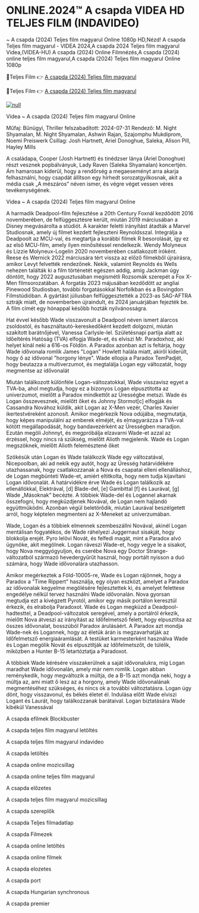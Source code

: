 # ONLINE.2024™ A csapda VIDEA HD TELJES FILM (INDAVIDEO)

~ A csapda (2024) Teljes film magyarul Online 1080p HD,Nézd! A csapda Teljes film magyarul - VIDEA 2024,A csapda 2024 Teljes film magyarul Videa,(VIDEA-HU) A csapda (2024) Online Filmnézés,A csapda (2024) online teljes film magyarul,A csapda (2024) Teljes film magyarul Online 1080p

🔴Teljes Film 👉 [A csapda (2024) Teljes film magyarul](https://t.co/hamxnPxFWa)

🔴Teljes Film 👉 [A csapda (2024) Teljes film magyarul](https://t.co/hamxnPxFWa)



[![null](https://image.tmdb.org/t/p/w300/mWV2fNBkSTW67dIotVTXDYZhNBj.jpg?resize=300,450)](https://t.co/hamxnPxFWa)



Videa ~ A csapda (2024) Teljes film magyarul Online

Műfaj:
Bűnügyi, Thriller
felszabadított:
2024-07-31
Rendező:
M. Night Shyamalan, M. Night Shyamalan, Ashwin Rajan, Szajomphu Mukdiprom, Noemi Preiswerk
Csillag:
Josh Hartnett, Ariel Donoghue, Saleka, Alison Pill, Hayley Mills

A családapa, Cooper (Josh Hartnett) és tinédzser lánya (Ariel Donoghue) részt vesznek popbálványuk, Lady Raven (Saleka Shyamalan) koncertjén. Ám hamarosan kiderül, hogy a rendőrség a megaeseményt arra akarja felhasználni, hogy csapdát állítson egy hírhedt sorozatgyilkosnak, akit a média csak „A mészáros” néven ismer, és végre véget vessen véres tevékenységének.


Videa ~ A csapda (2024) Teljes film magyarul Online

A harmadik Deadpool-film fejlesztése a 20th Century Foxnál kezdődött 2016 novemberében, de felfüggesztésre került, miután 2019 márciusában a Disney megvásárolta a stúdiót. A karakter feletti irányítást átadták a Marvel Studiosnak, amely új filmet kezdett fejleszteni Reynoldsszal. Integrálja a Deadpoolt az MCU-val, és megtartja a korábbi filmek R besorolását, így ez az első MCU-film, amely ilyen minősítéssel rendelkezik. Wendy Molyneux és Lizzie Molyneux-Logelin 2020 novemberében csatlakozott íróként. Reese és Wernick 2022 márciusára tért vissza az előző filmekből újraírásra, amikor Levyt felvették rendezőnek. Nekik, valamint Reynolds és Wells nehezen találták ki a film történetét egészen addig, amíg Jackman úgy döntött, hogy 2022 augusztusában megismétli Rozsomák szerepét a Fox X-Men filmsorozatában. A forgatás 2023 májusában kezdődött az angliai Pinewood Studiosban, további forgatásokkal Norfolkban és a Bovingdon Filmstúdióban. A gyártást júliusban felfüggesztették a 2023-as SAG-AFTRA sztrájk miatt, de novemberben újraindult, és 2024 januárjában fejezték be. A film címét egy hónappal később hozták nyilvánosságra.

Hat évvel később Wade visszavonult a Deadpool néven ismert álarcos zsoldostól, és használtautó-kereskedőként kezdett dolgozni, miután szakított barátnőjével, Vanessa Carlysle-lel. Születésnapi partija alatt az Időeltérés Hatóság (TVA) elfogja Wade-et, és elviszi Mr. Paradoxhoz, aki helyet kínál neki a 616-os Földön. A Paradox azonban azt is feltárja, hogy Wade idővonala romlik James "Logan" Howlett halála miatt, akiről kiderült, hogy ő az idővonal "horgony lénye". Wade ellopja a Paradox TemPadjét, hogy beutazza a multiverzumot, és megtalálja Logan egy változatát, hogy megmentse az idővonalát

Miután találkozott különféle Logan-változatokkal, Wade visszavisz egyet a TVA-ba, ahol megtudja, hogy ez a bizonyos Logan elpusztította az univerzumot, mielőtt a Paradox mindkettőt az Ürességbe metszi. Wade és Logan összevesznek, mielőtt őket és Johnny Stormot[c] elfogják és Cassandra Novához küldik, akit Logan az X-Men vezér, Charles Xavier ikertestvéreként azonosít. Amikor megérkezik Nova odújába, megmutatja, hogy képes manipulálni az emberek elméjét, és elmagyarázza a TVA-val kötött megállapodását, hogy bandavezérként az Ürességben maradjon. Ezután megöli Johnnyt, és megpróbálja elzavarni Wade-et azzal az érzéssel, hogy nincs rá szükség, mielőtt Alioth megjelenik. Wade és Logan megszöknek, mielőtt Alioth felemésztené őket

Szökésük után Logan és Wade találkozik Wade egy változatával, Nicepoolban, aki ad nekik egy autót, hogy az Üresség határvidékére utazhassanak, hogy csatlakozzanak a Nova és csapatai elleni ellenálláshoz, de Logan megbünteti Wade-et, amiért eltitkolta, hogy nem tudja kijavítani Logan idővonalát. A határvidékre érve Wade és Logan találkozik az ellenállókkal, Elektrával, [d] Blade-del, [e] Gambittal [f] és Laurával, [g] Wade „Másoknak” becézte. A többiek Wade-del és Logannel akarnak összefogni, hogy megküzdjenek Novával, de Logan nem hajlandó együttműködni. Azonban végül beletörődik, miután Laurával beszélgetett arról, hogy képtelen megmenteni az X-Meneket az univerzumában.

Wade, Logan és a többiek elmennek szembeszállni Novával, akinél Logan mentálisan fogyatékos, de Wade ráhelyezi Juggernaut sisakját, hogy blokkolja erejét. Pyro lelövi Novát, és felfedi magát, mint a Paradox alvó ügynöke, akit megölnek. Logan ráveszi Wade-et, hogy vegye le a sisakot, hogy Nova meggyógyuljon, és cserébe Nova egy Doctor Strange-változatból származó hevedergyűrűt használ, hogy portált nyisson a duó számára, hogy Wade idővonalára utazhasson.

Amikor megérkeztek a Föld-10005-re, Wade és Logan rájönnek, hogy a Paradox a "Time Rippert" használja, egy olyan eszközt, amelyet a Paradox az idővonalak kegyelme megölésére fejlesztettek ki, és amelyet felettese engedélye nélkül tervez használni Wade idővonalán. Nova gyorsan megtudja ezt a kivégzett Pyrotól, amikor egy másik portálon keresztül érkezik, és elrabolja Paradoxot. Wade és Logan megküzd a Deadpool-hadtesttel, a Deadpool-változatok seregével, amely a portálról érkezik, mielőtt Nova átveszi az irányítást az Időfelmetsző felett, hogy elpusztítsa az összes idővonalat, bosszúból Paradox árulásáért. A Paradox azt mondja Wade-nek és Logannek, hogy az életük árán is megzavarhatják az Időfelmetsző energiaáramlását. A testüket karmesterként használva Wade és Logan megölik Novát és elpusztítják az Időfelmetszőt, de túlélik, miközben a Hunter B-15 letartóztatja a Paradoxot.

A többiek Wade kérésére visszakerülnek a saját idővonalukra, míg Logan maradhat Wade idővonalán, amely már nem romlik. Logan abban reménykedik, hogy megváltozik a múltja, de a B-15 azt mondja neki, hogy a múltja az, ami miatt ő lesz az a horgony, amely Wade idővonalának megmentéséhez szükséges, és nincs ok a további változtatásra. Logan úgy dönt, hogy visszavonul, és békés életet él. Indulása előtt Wade elviszi Logant és Laurát, hogy találkozzanak barátaival. Logan biztatására Wade kibékül Vanessával

A csapda efilmek Blockbuster

A csapda teljes film magyarul letöltés

A csapda teljes film magyarul indavideo

A csapda letöltés

A csapda online mozicsillag

A csapda online teljes film magyarul

A csapda előzetes

A csapda teljes film magyarul mozicsillag

A csapda szereplők

A csapda Teljes filmadatlap

A csapda Filmezek

A csapda online letöltés

A csapda online filmek

A csapda elozetes

A csapda port

A csapda Hungarian synchronous

A csapda premier
